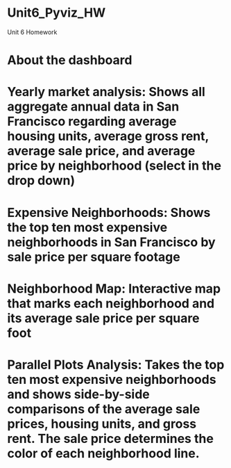 # Unit6_Pyviz_HW
Unit 6 Homework
# About the dashboard
# Yearly market analysis: Shows all aggregate annual data in San Francisco regarding average housing units, average gross rent, average sale price, and average price by neighborhood (select in the drop down)
# Expensive Neighborhoods: Shows the top ten most expensive neighborhoods in San Francisco by sale price per square footage
# Neighborhood Map: Interactive map that marks each neighborhood and its average sale price per square foot
# Parallel Plots Analysis: Takes the top ten most expensive neighborhoods and shows side-by-side comparisons of the average sale prices, housing units, and gross rent. The sale price determines the color of each neighborhood line.